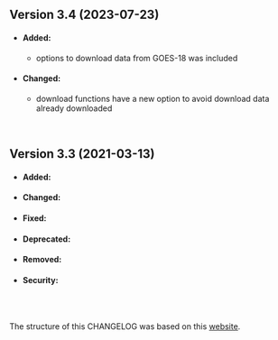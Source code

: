 ## Version 3.4 (2023-07-23)

- #### Added:
  - options to download data from GOES-18 was included

- #### Changed:
  - download functions have a new option to avoid download data already downloaded

<br>

## Version 3.3 (2021-03-13)

- #### Added:

- #### Changed:

- #### Fixed:

- #### Deprecated:

- #### Removed:

- #### Security:

<br>

## 
The structure of this CHANGELOG was based on this [website](https://keepachangelog.com/).
